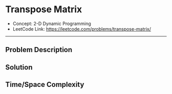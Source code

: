 # Transpose Matrix

- Concept: 2-D Dynamic Programming
- LeetCode Link: https://leetcode.com/problems/transpose-matrix/

---

## Problem Description

## Solution

## Time/Space Complexity

